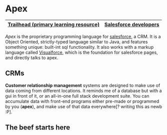# Apex

[Trailhead (primary learning resource)](https://trailhead.salesforce.com/) | [Salesforce developers](https://developer.salesforce.com)
-|-

*Apex* is the proprietary programming language for [salesforce](http://salesforce.com/), a CRM. It is a Object Oriented, strictly-typed language similar to Java, and features something unique: built-int sql functionality. It also works with a markup language called [Visualforce](./visualforce.md), which is the foundation for salesforce pages, and directly talks to apex.

## CRMs

**Customer relationship management** systems are designed to make use of data coming from different locations. It reminds me of a database but with a gui in front of it, or an all-in-one full stack development suite. You can accumulate data with front-end programs either pre-made or programmed by you (**apex**), and make use of that data everywhere[? writing this as newb :P].

## The beef starts here

